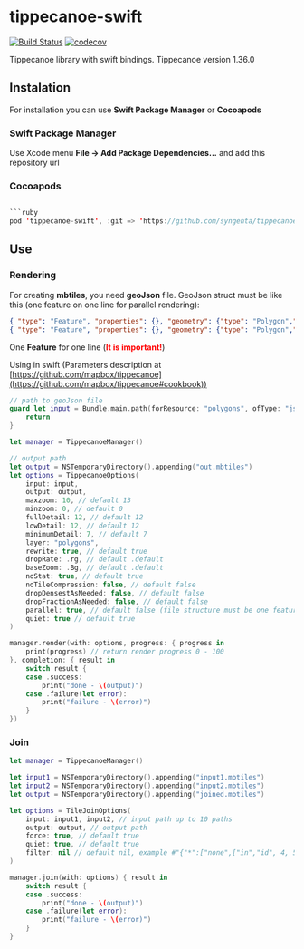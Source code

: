 # tippecanoe-swift

[![Build Status](https://travis-ci.org/cropio/tippecanoe-swift.svg?branch=master)](https://travis-ci.org/cropio/tippecanoe-swift) [![codecov](https://codecov.io/gh/cropio/tippecanoe-swift/branch/master/graph/badge.svg)](https://codecov.io/gh/cropio/tippecanoe-swift)

Tippecanoe library with swift bindings. Tippecanoe version 1.36.0

## Instalation
For installation you can use **Swift Package Manager** or **Cocoapods**

### Swift Package Manager
Use Xcode menu **File -> Add Package Dependencies...** and add this repository url

### Cocoapods
```swift

```ruby
pod 'tippecanoe-swift', :git => 'https://github.com/syngenta/tippecanoe-swift.git'
```

## Use

### Rendering

For creating **mbtiles**, you need **geoJson** file.
GeoJson struct must be like this (one feature on one line for parallel rendering):

```json
{ "type": "Feature", "properties": {}, "geometry": {"type": "Polygon","coordinates": [ [ [ 30.997678041458126, 50.61926693879273 ], [ 30.998557806015015, 50.61817778516343 ], [ 31.002130508422848, 50.61930097443724 ], [ 31.001336574554443, 50.620362874173026 ], [ 30.997678041458126, 50.61926693879273 ] ]] } }
{ "type": "Feature", "properties": {}, "geometry": {"type": "Polygon","coordinates": [ [ [ 31.006894111633297, 50.628653036173056 ], [ 31.00822448730469, 50.62772744196726 ], [ 31.008889675140384, 50.62789078344531 ], [ 31.008374691009518, 50.62872109385136 ], [ 31.007966995239258, 50.62917027205732 ], [ 31.006894111633297, 50.628653036173056 ] ]] } }
```
One **Feature** for one line (<span style="color:red">**It is important!**</span>)

Using in swift (Parameters description at [https://github.com/mapbox/tippecanoe](https://github.com/mapbox/tippecanoe#cookbook))
```swift
// path to geoJson file
guard let input = Bundle.main.path(forResource: "polygons", ofType: "json") else {
    return
}

let manager = TippecanoeManager()

// output path
let output = NSTemporaryDirectory().appending("out.mbtiles")
let options = TippecanoeOptions(
    input: input,
    output: output,
    maxzoom: 10, // default 13
    minzoom: 0, // default 0
    fullDetail: 12, // default 12
    lowDetail: 12, // default 12
    minimumDetail: 7, // default 7
    layer: "polygons",
    rewrite: true, // default true
    dropRate: .rg, // default .default
    baseZoom: .Bg, // default .default
    noStat: true, // default true
    noTileCompression: false, // default false
    dropDensestAsNeeded: false, // default false
    dropFractionAsNeeded: false, // default false
    parallel: true, // default false (file structure must be one feature on one line)
    quiet: true // default true
)

manager.render(with: options, progress: { progress in
    print(progress) // return render progress 0 - 100
}, completion: { result in
    switch result {
    case .success:
        print("done - \(output)")
    case .failure(let error):
        print("failure - \(error)")
    }
})
```

### Join

```swift
let manager = TippecanoeManager()

let input1 = NSTemporaryDirectory().appending("input1.mbtiles")
let input2 = NSTemporaryDirectory().appending("input2.mbtiles")
let output = NSTemporaryDirectory().appending("joined.mbtiles")

let options = TileJoinOptions(
    input: input1, input2, // input path up to 10 paths
    output: output, // output path
    force: true, // default true
    quiet: true, // default true
    filter: nil // default nil, example #"{"*":["none",["in","id", 4, 5]]}"# or #"{"*":["none",["==","id", 4]]}"#
)

manager.join(with: options) { result in
    switch result {
    case .success:
        print("done - \(output)")
    case .failure(let error):
        print("failure - \(error)")
    }
}
```
